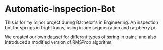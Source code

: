 # Automatic-Inspection-Bot
This is for my minor project during Bachelor's in Engineering. An inspection bot for springs in fright trains, using image segmentation and raspberry pi. 

We created our own dataset for different types of spring in trains, and also introduced a modified version of RMSProp algorithm. 
